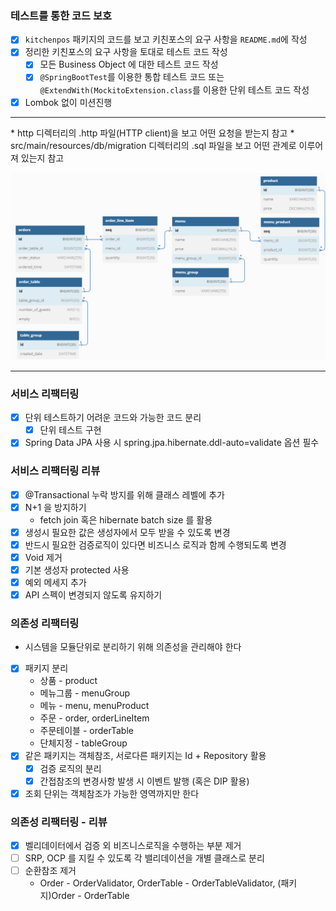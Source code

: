 ### 테스트를 통한 코드 보호

* [x] `kitchenpos` 패키지의 코드를 보고 키친포스의 요구 사항을 `README.md`에 작성
* [x] 정리한 키친포스의 요구 사항을 토대로 테스트 코드 작성
  * [x] 모든 Business Object 에 대한 테스트 코드 작성
  * [x] `@SpringBootTest`를 이용한 통합 테스트 코드 또는<br> 
    `@ExtendWith(MockitoExtension.class`를 이용한 단위 테스트 코드 작성
* [x] Lombok 없이 미션진행
<hr>
* http 디렉터리의 .http 파일(HTTP client)을 보고 어떤 요청을 받는지 참고
* src/main/resources/db/migration 디렉터리의 .sql 파일을 보고 어떤 관계로 이루어져 있는지 참고

![img.png](img.png)
<hr>

### 서비스 리팩터링

* [x] 단위 테스트하기 어려운 코드와 가능한 코드 분리
  * [x] 단위 테스트 구현
* [x] Spring Data JPA 사용 시 spring.jpa.hibernate.ddl-auto=validate 옵션 필수

### 서비스 리팩터링 리뷰

* [x] @Transactional 누락 방지를 위해 클래스 레벨에 추가
* [x] N+1 을 방지하기
  * fetch join 혹은 hibernate batch size 를 활용
* [x] 생성시 필요한 값은 생성자에서 모두 받을 수 있도록 변경
* [x] 반드시 필요한 검증로직이 있다면 비즈니스 로직과 함께 수행되도록 변경
* [x] Void 제거
* [x] 기본 생성자 protected 사용
* [x] 예외 메세지 추가
* [x] API 스펙이 변경되지 않도록 유지하기

### 의존성 리팩터링
- 시스템을 모듈단위로 분리하기 위해 의존성을 관리해야 한다
* [x] 패키지 분리
  * 상품 - product
  * 메뉴그룹 - menuGroup
  * 메뉴 - menu, menuProduct
  * 주문 - order, orderLineItem
  * 주문테이블 - orderTable
  * 단체지정 - tableGroup
* [x] 같은 패키지는 객체참조, 서로다른 패키지는 Id + Repository 활용
  * [x] 검증 로직의 분리
  * [x] 간접참조의 변경사항 발생 시 이벤트 발행 (혹은 DIP 활용)
* [x] 조회 단위는 객체참조가 가능한 영역까지만 한다

### 의존성 리팩터링 - 리뷰
* [x] 벨리데이터에서 검증 외 비즈니스로직을 수행하는 부분 제거
* [ ] SRP, OCP 를 지킬 수 있도록 각 밸리데이션을 개별 클래스로 분리
* [ ] 순환참조 제거
  * Order - OrderValidator, OrderTable - OrderTableValidator, (패키지)Order - OrderTable


